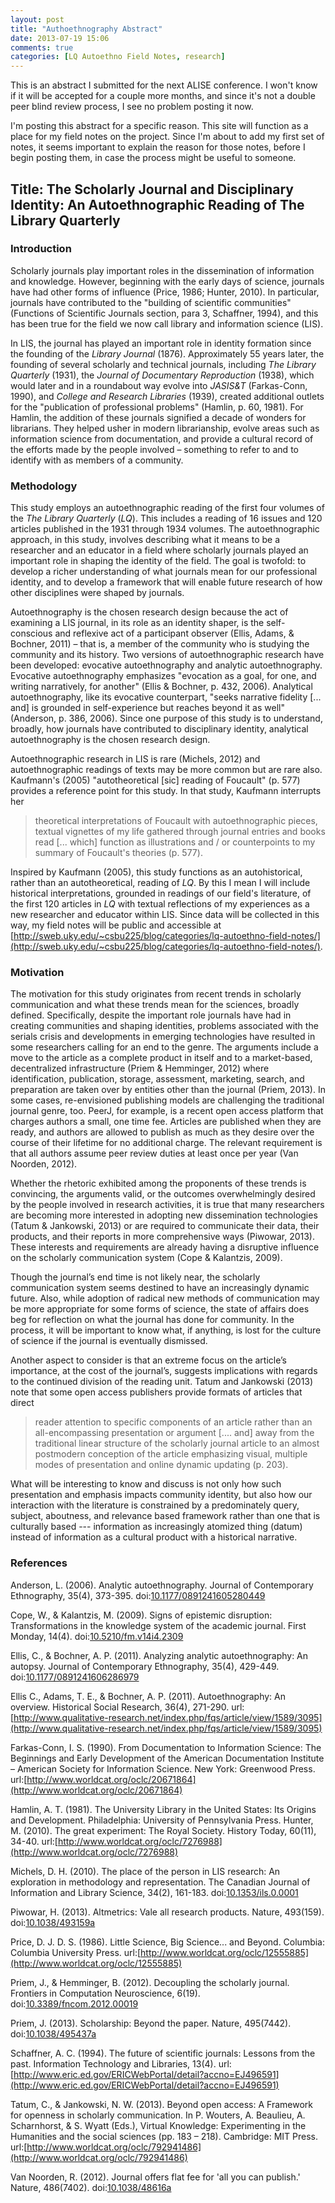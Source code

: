```yaml
---
layout: post
title: "Authoethnography Abstract"
date: 2013-07-19 15:06
comments: true
categories: [LQ Autoethno Field Notes, research]
---
```


This is an abstract I submitted for the next ALISE conference. I
won't know if it will be accepted for a couple more months, and
since it's not a double peer blind review process, I see no
problem posting it now.

I'm posting this abstract for a specific reason. This site will
function as a place for my field notes on the project. Since I'm
about to add my first set of notes, it seems important to explain
the reason for those notes, before I begin posting them, in case
the process might be useful to someone.

## Title: The Scholarly Journal and Disciplinary Identity: An Autoethnographic Reading of The Library Quarterly

### Introduction

Scholarly journals play important roles in the dissemination of
information and knowledge. However, beginning with the early days
of science, journals have had other forms of influence (Price,
1986; Hunter, 2010). In particular, journals have contributed to
the "building of scientific communities" (Functions of Scientific
Journals section, para 3, Schaffner, 1994), and this has been true
for the field we now call library and information science (LIS).

In LIS, the journal has played an important role in identity
formation since the founding of the *Library Journal* (1876).
Approximately 55 years later, the founding of several scholarly
and technical journals, including *The Library Quarterly* (1931),
the *Journal of Documentary Reproduction* (1938), which would
later and in a roundabout way evolve into *JASIS&amp;T*
(Farkas-Conn, 1990), and *College and Research Libraries* (1939),
created additional outlets for the "publication of professional
problems" (Hamlin, p. 60, 1981). For Hamlin, the addition of these
journals signified a decade of wonders for librarians. They helped
usher in modern librarianship, evolve areas such as information
science from documentation, and provide a cultural record of the
efforts made by the people involved – something to refer to and to
identify with as members of a community.

### Methodology

This study employs an autoethnographic reading of the first four
volumes of the *The Library Quarterly* (*LQ*). This includes a
reading of 16 issues and 120 articles published in the 1931
through 1934 volumes. The autoethnographic approach, in this
study, involves describing what it means to be a researcher and an
educator in a field where scholarly journals played an important
role in shaping the identity of the field. The goal is twofold: to
develop a richer understanding of what journals mean for our
professional identity, and to develop a framework that will enable
future research of how other disciplines were shaped by journals.

Autoethnography is the chosen research design because the act of
examining a LIS journal, in its role as an identity shaper, is the
self-conscious and reflexive act of a participant observer (Ellis,
Adams, &amp; Bochner, 2011) – that is, a member of the community
who is studying the community and its history. Two versions of
autoethnographic research have been developed: evocative
autoethnography and analytic autoethnography. Evocative
autoethnography emphasizes "evocation as a goal, for one, and
writing narratively, for another" (Ellis &amp; Bochner, p. 432,
2006). Analytical autoethnography, like its evocative counterpart,
"seeks narrative fidelity \[... and\] is grounded in
self-experience but reaches beyond it as well" (Anderson, p. 386,
2006). Since one purpose of this study is to understand, broadly,
how journals have contributed to disciplinary identity, analytical
autoethnography is the chosen research design.

Autoethnographic research in LIS is rare (Michels, 2012) and
autoethnographic readings of texts may be more common but are rare
also. Kaufmann's (2005) "autotheoretical \[sic\] reading of
Foucault" (p. 577) provides a reference point for this study. In
that study, Kaufmann interrupts her

> theoretical interpretations of Foucault with autoethnographic
> pieces, textual vignettes of my life gathered through journal
> entries and books read \[... which\] function as illustrations
> and / or counterpoints to my summary of Foucault's theories (p.
> 577).

Inspired by Kaufmann (2005), this study functions as an
autohistorical, rather than an autotheoretical, reading of *LQ*.
By this I mean I will include historical interpretations, grounded
in readings of our field's literature, of the first 120 articles
in *LQ* with textual reflections of my experiences as a new
researcher and educator within LIS. Since data will be collected
in this way, my field notes will be public and accessible at
[http://sweb.uky.edu/~csbu225/blog/categories/lq-autoethno-field-notes/](http://sweb.uky.edu/~csbu225/blog/categories/lq-autoethno-field-notes/).

### Motivation

The motivation for this study originates from recent trends in
scholarly communication and what these trends mean for the
sciences, broadly defined. Specifically, despite the important
role journals have had in creating communities and shaping
identities, problems associated with the serials crisis and
developments in emerging technologies have resulted in some
researchers calling for an end to the genre. The arguments include
a move to the article as a complete product in itself and to a
market-based, decentralized infrastructure (Priem &amp; Hemminger,
2012) where identification, publication, storage, assessment,
marketing, search, and preparation are taken over by entities
other than the journal (Priem, 2013). In some cases, re-envisioned
publishing models are challenging the traditional journal genre,
too. PeerJ, for example, is a recent open access platform that
charges authors a small, one time fee. Articles are published when
they are ready, and authors are allowed to publish as much as they
desire over the course of their lifetime for no additional charge.
The relevant requirement is that all authors assume peer review
duties at least once per year (Van Noorden, 2012).

Whether the rhetoric exhibited among the proponents of these
trends is convincing, the arguments valid, or the outcomes
overwhelmingly desired by the people involved in research
activities, it is true that many researchers are becoming more
interested in adopting new dissemination technologies (Tatum &amp;
Jankowski, 2013) or are required to communicate their data, their
products, and their reports in more comprehensive ways (Piwowar,
2013). These interests and requirements are already having a
disruptive influence on the scholarly communication system (Cope
&amp; Kalantzis, 2009).

Though the journal’s end time is not likely near, the scholarly
communication system seems destined to have an increasingly
dynamic future. Also, while adoption of radical new methods of
communication may be more appropriate for some forms of science,
the state of affairs does beg for reflection on what the journal
has done for community. In the process, it will be important to
know what, if anything, is lost for the culture of science if the
journal is eventually dismissed.

Another aspect to consider is that an extreme focus on the
article’s importance, at the cost of the journal’s, suggests
implications with regards to the continued division of the reading
unit. Tatum and Jankowski (2013) note that some open access
publishers provide formats of articles that direct 

> reader attention to specific components of an article rather
> than an all-encompassing presentation or argument \[.... and\]
> away from the traditional linear structure of the scholarly
> journal article to an almost postmodern conception of the
> article emphasizing visual, multiple modes of presentation and
> online dynamic updating (p. 203).

What will be interesting to know and discuss is not only how such
presentation and emphasis impacts community identity, but also how
our interaction with the literature is constrained by a
predominately query, subject, aboutness, and relevance based
framework rather than one that is culturally based --- information
as increasingly atomized thing (datum) instead of information as a
cultural product with a historical narrative.

### References

Anderson, L. (2006). Analytic autoethnography. Journal of
Contemporary Ethnography, 35(4), 373-395.
doi:[10.1177/0891241605280449](http://dx.doi.org/10.1177/0891241605280449)

Cope, W., &amp; Kalantzis, M. (2009). Signs of epistemic
disruption: Transformations in the knowledge system of the
academic journal. First Monday, 14(4).
doi:[10.5210/fm.v14i4.2309](http://dx.doi.org/10.5210/fm.v14i4.2309)

Ellis, C., &amp; Bochner, A. P. (2011). Analyzing analytic
autoethnography: An autopsy. Journal of Contemporary Ethnography,
35(4), 429-449.
doi:[10.1177/0891241606286979](http://dx.doi.org/10.1177/0891241606286979)

Ellis C., Adams, T. E., &amp; Bochner, A. P. (2011).
Autoethnography: An overview. Historical Social Research, 36(4),
271-290.
url:[http://www.qualitative-research.net/index.php/fqs/article/view/1589/3095](http://www.qualitative-research.net/index.php/fqs/article/view/1589/3095)

Farkas-Conn, I. S. (1990). From Documentation to Information
Science: The Beginnings and Early Development of the American
Documentation Institute – American Society for Information
Science. New York: Greenwood Press.
url:[http://www.worldcat.org/oclc/20671864](http://www.worldcat.org/oclc/20671864)

Hamlin, A. T. (1981). The University Library in the United States:
Its Origins and Development. Philadelphia: University of
Pennsylvania Press. Hunter, M. (2010). The great experiment: The
Royal Society. History Today, 60(11), 34-40.
url:[http://www.worldcat.org/oclc/7276988](http://www.worldcat.org/oclc/7276988)

Michels, D. H. (2010). The place of the person in LIS research: An
exploration in methodology and representation. The Canadian
Journal of Information and Library Science, 34(2), 161-183.
doi:[10.1353/ils.0.0001](http://dx.doi.org/10.1353/ils.0.0001)

Piwowar, H. (2013). Altmetrics: Vale all research products.
Nature, 493(159).
doi:[10.1038/493159a](http://dx.doi.org/10.1038/493159a)

Price, D. J. D. S. (1986). Little Science, Big Science... and
Beyond. Columbia: Columbia University Press.
url:[http://www.worldcat.org/oclc/12555885](http://www.worldcat.org/oclc/12555885)

Priem, J., &amp; Hemminger, B. (2012). Decoupling the scholarly
journal. Frontiers in Computation Neuroscience, 6(19).
doi:[10.3389/fncom.2012.00019](http://dx.doi.org/10.3389/fncom.2012.00019)

Priem, J. (2013). Scholarship: Beyond the paper. Nature,
495(7442).
doi:[10.1038/495437a](http://dx.doi.org/10.1038/495437a)

Schaffner, A. C. (1994). The future of scientific journals:
Lessons from the past. Information Technology and Libraries,
13(4).
url:[http://www.eric.ed.gov/ERICWebPortal/detail?accno=EJ496591](http://www.eric.ed.gov/ERICWebPortal/detail?accno=EJ496591)

Tatum, C., &amp; Jankowski, N. W. (2013). Beyond open access: A
Framework for openness in scholarly communication. In P. Wouters,
A. Beaulieu, A. Scharnhorst, & S. Wyatt (Eds.), Virtual Knowledge:
Experimenting in the Humanities and the social sciences (pp. 183 –
218). Cambridge: MIT Press.
url:[http://www.worldcat.org/oclc/792941486](http://www.worldcat.org/oclc/792941486)

Van Noorden, R. (2012). Journal offers flat fee for 'all you can
publish.' Nature, 486(7402).
doi:[10.1038/48616a](http://dx.doi.org/10.1038/48616a)

